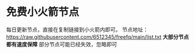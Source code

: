 # 免费小火箭节点
每日更新节点，直接在复制链接到小火箭内即可。
节点地址：https://raw.githubusercontent.com/6512345/freefq/main/list.txt
**大部分节点都有速度保障** 
部分节点可能已经失效，忽略即可
